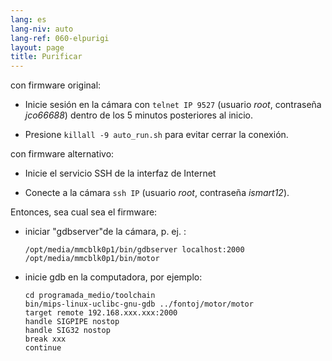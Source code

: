 ```yaml
---
lang: es
lang-niv: auto
lang-ref: 060-elpurigi
layout: page
title: Purificar
---
```


con firmware original:

* Inicie sesión en la cámara con `telnet IP 9527` (usuario _root_, contraseña _jco66688_) dentro de los 5 minutos posteriores al inicio.


* Presione `killall -9 auto_run.sh` para evitar cerrar la conexión.



con firmware alternativo:

* Inicie el servicio SSH de la interfaz de Internet


* Conecte a la cámara `ssh IP` (usuario _root_, contraseña _ismart12_).



Entonces, sea cual sea el firmware:

* iniciar "gdbserver"de la cámara, p. ej. :  


     `/opt/media/mmcblk0p1/bin/gdbserver localhost:2000 /opt/media/mmcblk0p1/bin/motor`
* inicie gdb en la computadora, por ejemplo:

    ```
    cd programada_medio/toolchain
    bin/mips-linux-uclibc-gnu-gdb ../fontoj/motor/motor 
    target remote 192.168.xxx.xxx:2000
    handle SIGPIPE nostop
    handle SIG32 nostop
    break xxx
    continue 
    ```



